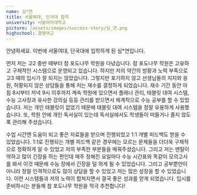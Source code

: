 ```yaml
---
name: 심*연
title: 서울여대, 단국대 합격
university: 서울여자대학교
picture: /assets/images/success-story/심_연.png
highschool: 광영여고
--- 
```


안녕하세요. 이번에 서울여대, 단국대에 입학하게 된 심*연입니다. 

먼저 저는 고2 중반 때부터 참 포도나무 학원을 다녔습니다. 참 포도나무 학원은 고유하고 구체적인 시스템으로 운영되고 있습니다. 하지만 저의 약간의 방황과 노력 부족으로 고3 때의 입시가 잘 되지는 않았습니다. 그렇지만 포기하지 않고 선생님들의 지지와 응원, 허황되지 않은 상담들을 통해 저는 재수를 결정하게 되었습니다. 재수 기간 동안 아침 8시부터 저녁 9시 이후까지 계속 학원에 있으면서 플래너 관리, 태블릿 대여 시스템, 수능 고사장과 유사한 강의실 등등 관리를 받으면서 체계적으로 수능 공부를 할 수 있었습니다. 저는 개인 태블릿이 없었기 때문에 태블릿 대여 시스템을 정말 유용하게 사용했습니다. 또, 학원 안에 개인 독서실이 있는데 독서실에서도 학생들이 떠들거나 졸지 않도록 관리해 주셨습니다. 

수업 시간엔 도움이 되고 좋은 자료들을 받으며 진행되었고 1:1 개별 피드백도 받을 수 있었습니다. 1:1로 진행되는 개별 피드백 같은 경우에는 모르는 문제들을 더더욱 구체적으로 정확하게 알 수 있었고 저의 부족한 부분들을 메꿔주셨습니다. 그리고 저는 멘탈이 약하고 많이 긴장을 하는 편인데 매주 정해진 요일마다 수능 시간표와 똑같이 모의고사를 봐서 이것 때문에 수능 장에서 긴장을 덜 하게 될 수 있었습니다. 그리고 공부뿐만이 아니라 정말 인격적으로도 많이 상담을 할 수 있었고 저는 많은 성장을 할 수 있었습니다. 이런 시스템들과 저의 노력이 합쳐지면서 결국 좋은 성과를 얻게 되었습니다. 입시를 준비하시는 분들께 참 포도나무 학원을 적극 추천합니다!
